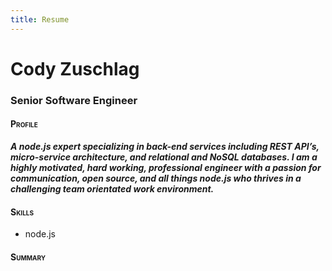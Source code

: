 ```yaml
---
title: Resume
---
```

<div class="row">
  <div class=".col-md-12">
    <div class="well">
      <h1>Cody Zuschlag</h1>
      <h3>Senior Software Engineer</h3>
    </div>
  </div>
</div>
<div class="row">
  <div class=".col-md-12">
    <h4 style="font-variant: small-caps;">Profile</h4>
    <p><strong><em>A node.js expert specializing in back-end services including REST API’s, micro-service architecture, and
    relational and NoSQL databases. I am a highly motivated, hard working, professional engineer with a passion
    for communication, open source, and all things node.js who thrives in a challenging team orientated work
    environment.</em></strong></p>
  </div>
</div>
<div class="row">
  <div class=".col-md-4">
    <div class="well">
      <h4 style="font-variant: small-caps;">Skills</h4>
      <ul>
        <li>node.js</li>
      </ul>
    </div>
  </div>
  <div class=".col-md-8">
    <h4 style="font-variant: small-caps;">Summary</h4>
  </div>
</div>
